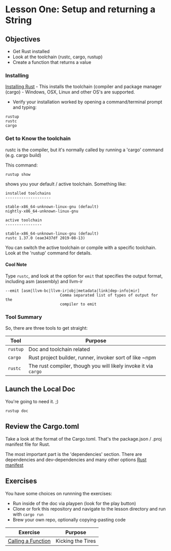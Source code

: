 # Lesson One: Setup and returning a String

## Objectives 

* Get Rust installed
* Look at the toolchain (rustc, cargo, rustup)
* Create a function that returns a value


### Installing

[Installing Rust](https://www.rust-lang.org/) - This installs the toolchain (compiler and package manager (cargo) - Windows, OSX, Linux and other OS's are supported.   

* Verify your installation worked by opening a command/terminal prompt and typing:

```
rustup
rustc
cargo
```

### Get to Know the toolchain 

rustc is the compiler, but it's normally called by running a 'cargo' command (e.g. cargo build)


This command:
```
rustup show
```
shows you your default / active toolchain.  Something like:

```
installed toolchains
--------------------

stable-x86_64-unknown-linux-gnu (default)
nightly-x86_64-unknown-linux-gnu

active toolchain
----------------

stable-x86_64-unknown-linux-gnu (default)
rustc 1.37.0 (eae3437df 2019-08-13)
```

You can switch the active toolchain or compile with a specific toolchain.  Look at the 'rustup' command for details. 

#### Cool Note  

Type ``rustc``, and look at the option for ```emit``` that specifies the output format, including asm (assembly) and llvm-ir 

```
--emit [asm|llvm-bc|llvm-ir|obj|metadata|link|dep-info|mir]
                        Comma separated list of types of output for the
                        compiler to emit
```

### Tool Summary
So, there are three tools to get straight:

| Tool            | Purpose| 
| -------------   | --------------------------------------------------- | 
| ```rustup```     | Doc and toolchain related                           | 
| ```cargo```     | Rust project builder, runner, invoker sort of like ~npm    | 
| ```rustc```   | The rust compiler, though you will likely invoke it via ```cargo```|      

## Launch the Local Doc 

You're going to need it.  ;)  

```rustup doc```

## Review the Cargo.toml

Take a look at the format of the Cargo.toml.  That's the package.json / .proj  manifest file for Rust.  

The most important part is the 'dependencies' section.  There are dependencies and dev-dependencies and many other options  [Rust manifest](https://rurust.github.io/cargo-docs-ru/manifest.html) 


## Exercises 

You have some choices on runnning the exercises:
- Run inside of the doc via playpen (look for the play button)
- Clone or fork this repository and navigate to the lesson directory and run with `cargo run` 
- Brew your own repo, optionally copying-pasting code


| Exercise| Purpose| 
| -------------   | --------------------------------------------------- | 
| [Calling a Function](ex_function_parameter_return.md)     | Kicking the Tires | 
